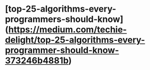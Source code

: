 # [top-25-algorithms-every-programmers-should-know] (https://medium.com/techie-delight/top-25-algorithms-every-programmer-should-know-373246b4881b)

